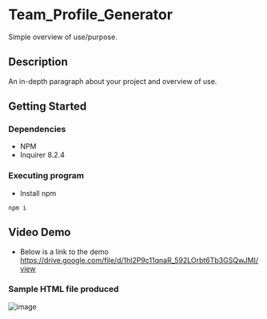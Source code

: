 # Team_Profile_Generator

Simple overview of use/purpose.

## Description

An in-depth paragraph about your project and overview of use.

## Getting Started

### Dependencies

* NPM
* Inquirer 8.2.4

### Executing program

* Install npm
```
npm i
```
## Video Demo

* Below is a link to the demo
https://drive.google.com/file/d/1hl2P9c11qnaR_592LOrbt6Tb3GSQwJMI/view

### Sample HTML file produced
![image](https://user-images.githubusercontent.com/67907083/222566043-cf9d0ceb-8c08-4a54-ae9d-6748c76d7f0b.png)

